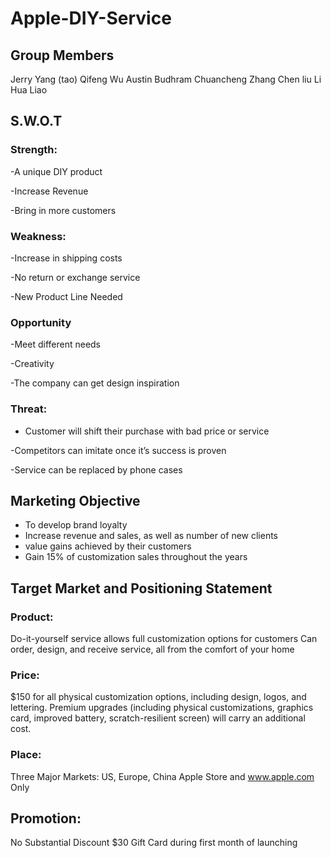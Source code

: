 # Apple-DIY-Service
## Group Members
Jerry Yang (tao)
Qifeng Wu
Austin Budhram
Chuancheng Zhang
Chen liu
Li Hua Liao
## S.W.O.T
### Strength:
-A unique DIY product

-Increase Revenue

-Bring in more customers
### Weakness:
-Increase in shipping
costs

-No return or
exchange service

-New Product Line  Needed
### Opportunity
-Meet different needs 

-Creativity 

-The company can get design inspiration 
### Threat: 

- Customer will shift their purchase with bad price or service

-Competitors can imitate once it’s success is proven

-Service can be replaced by phone cases

## Marketing Objective
- To develop brand loyalty 
- Increase revenue and sales, as well as number of new clients
- value gains achieved by their customers
- Gain 15% of customization sales throughout the years

## Target Market and Positioning Statement 

### Product:
Do-it-yourself service allows full customization options for customers
Can order, design, and receive service, all from the comfort of your home
### Price:
$150 for all physical customization options, including design, logos, and lettering.
Premium upgrades (including physical customizations, graphics card, improved battery, scratch-resilient screen) will carry an additional cost.
### Place:
Three Major Markets: US, Europe, China
Apple Store and www.apple.com Only
## Promotion:
No Substantial Discount
$30 Gift Card during first month of launching





